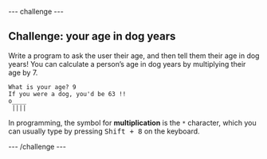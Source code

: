 --- challenge ---

## Challenge: your age in dog years
Write a program to ask the user their age, and then tell them their age in dog years! You can calculate a person’s age in dog years by multiplying their age by 7.

```
What is your age? 9
If you were a dog, you'd be 63 !!
o____
 ||||
 ```

In programming, the symbol for __multiplication__ is the `*` character, which you can usually type by pressing <kbd>Shift + 8</kbd> on the keyboard.

--- /challenge ---
